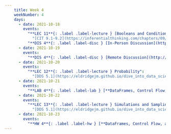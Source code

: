 ```yaml
---
    title: Week 4
    weekNumber: 4
    days:
      - date: 2021-10-18
        events:
          "**LEC 11**{: .label .label-lecture } [Booleans and Conditionals, Iteration](http://datahub.ucsd.edu/user-redirect/git-sync?repo=https://github.com/dsc-courses/dsc10-2021-fa&subPath=lectures/lec11/lecture.ipynb)":
            "[CIT 9.1-9.2](https://inferentialthinking.com/chapters/09/Randomness.html)"
          "**DIS 4**{: .label .label-disc } [In-Person Discussion](http://datahub.ucsd.edu/user-redirect/git-sync?repo=https://github.com/dsc-courses/dsc10-2021-fa&subPath=discussions/04-simulation/discussion.ipynb)":
      - date: 2021-10-19
        events:
          "**DIS 4**{: .label .label-disc } [Remote Discussion](http://datahub.ucsd.edu/user-redirect/git-sync?repo=https://github.com/dsc-courses/dsc10-2021-fa&subPath=discussions/04-simulation/discussion.ipynb)":
      - date: 2021-10-20
        events:
          "**LEC 12**{: .label .label-lecture } Probability":
            "[DDS 5.1](https://eldridgejm.github.io/dive_into_data_science/05-probability_and_simulation/probability_and_simulation.html)"
      - date: 2021-10-21
        events:
          "**LAB 4**{: .label .label-lab } [**DataFrames, Control Flow, and Probability (due 10/21)**](http://datahub.ucsd.edu/user-redirect/git-sync?repo=https://github.com/dsc-courses/dsc10-2021-fa&subPath=labs/04-conditionals_iteration/lab.ipynb)":
      - date: 2021-10-22
        events:
          "**LEC 13**{: .label .label-lecture } Simulations and Sampling":
            "[DDS 5.1](https://eldridgejm.github.io/dive_into_data_science/05-probability_and_simulation/probability_and_simulation.html), [6.1](https://eldridgejm.github.io/dive_into_data_science/06-populations_and_samples/1_populations_and_samples.html)"
      - date: 2021-10-23
        events:
          "**HW 4**{: .label .label-hw } [**DataFrames, Control Flow, and Probability (due 10/23)**](http://datahub.ucsd.edu/user-redirect/git-sync?repo=https://github.com/dsc-courses/dsc10-2021-fa&subPath=homeworks/04-control_flow/homework.ipynb)":
---
```

